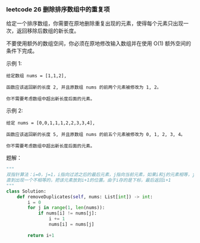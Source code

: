 ### leetcode 26 删除排序数组中的重复项

给定一个排序数组，你需要在原地删除重复出现的元素，使得每个元素只出现一次，返回移除后数组的新长度。

不要使用额外的数组空间，你必须在原地修改输入数组并在使用 O(1) 额外空间的条件下完成。

示例 1:

~~~
给定数组 nums = [1,1,2], 

函数应该返回新的长度 2, 并且原数组 nums 的前两个元素被修改为 1, 2。 

你不需要考虑数组中超出新长度后面的元素。
~~~




示例 2:

~~~
给定 nums = [0,0,1,1,1,2,2,3,3,4],

函数应该返回新的长度 5, 并且原数组 nums 的前五个元素被修改为 0, 1, 2, 3, 4。

你不需要考虑数组中超出新长度后面的元素。
~~~



题解：

~~~python
"""
双指针算法：i=0，j=1，i指向过滤之后的最后元素，j指向当前元素，如果i和j的元素相等，j继续往后走，
直到出现一个不相等的，把该元素放到i+1的位置。由于i存的是下标，最后返回i+1
"""
class Solution:
    def removeDuplicates(self, nums: List[int]) -> int:
        i = 0
        for j in range(1, len(nums)):
            if nums[i] != nums[j]:
                i += 1
                nums[i] = nums[j]
        
        return i+1
~~~